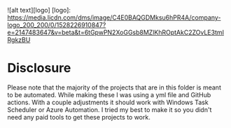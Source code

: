 ![alt text][logo]
[logo]: https://media.licdn.com/dms/image/C4E0BAQGDMksu6hPR4A/company-logo_200_200/0/1528226910847?e=2147483647&v=beta&t=6tGpwPN2XoGGsb8MZlKhROptAkC2ZOvLE3tmIRgkzBU

# **Disclosure**

Please note that the majority of the projects that are in this folder is meant to be automated. While making these I was using a yml file and GitHub actions.
With a couple adjustments it should work with Windows Task Scheduler or Azure Automation. 
I tried my best to make it so you didn't need any paid tools to get these projects to work.
